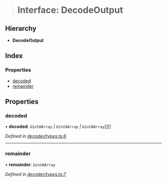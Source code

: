 > # Interface: DecodeOutput

## Hierarchy

* **DecodeOutput**

## Index

### Properties

* [decoded](_decoder_types_.decodeoutput.md#decoded)
* [remainder](_decoder_types_.decodeoutput.md#remainder)

## Properties

###  decoded

• **decoded**: *`Uint8Array` | `Uint8Array` | `Uint8Array`[][]*

*Defined in [decoder/types.ts:6](https://github.com/polkadot-js/common/blob/f0aebfc/packages/util-rlp/src/decoder/types.ts#L6)*

___

###  remainder

• **remainder**: *`Uint8Array`*

*Defined in [decoder/types.ts:7](https://github.com/polkadot-js/common/blob/f0aebfc/packages/util-rlp/src/decoder/types.ts#L7)*